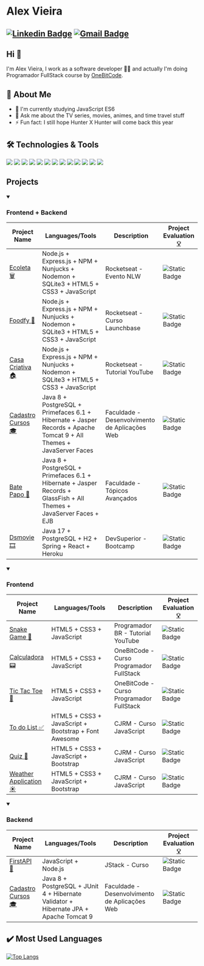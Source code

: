 # Alex Vieira
[![Linkedin Badge](https://img.shields.io/badge/-alexvieira-blue?style=flat-square&logo=Linkedin&logoColor=white&link=https://www.linkedin.com/in/alex-vieira-081888109/)](https://www.linkedin.com/in/alex-vieira-081888109/)
[![Gmail Badge](https://img.shields.io/badge/-alexvieiracb20@gmail.com-c14438?style=flat-square&logo=Gmail&logoColor=white&link=mailto:sakshamtaneja7861@gmail.com)](mailto:alexvieiracb20@gmail.com)
---

## Hi 👋          
I'm Alex Vieira, I work as a software developer 👨‍💻 and actually I'm doing Programador FullStack course by [OneBitCode](https://www.youtube.com/@OneBitCode).

## 🧐 About Me
- 🔭 I'm currently studying JavaScript ES6
- 💬 Ask me about the TV series, movies, animes, and time travel stuff
- ⚡ Fun fact: I still hope Hunter X Hunter will come back this year

## 🛠️ Technologies & Tools
![](https://img.shields.io/badge/Code-HTML5-informational?style=flat&color=informational&logo=html5)
![](https://img.shields.io/badge/Code-CSS3-informational?style=flat&color=informational&logo=css3)
![](https://img.shields.io/badge/Code-JavaScript-informational?style=flat&color=informational&logo=javascript)
![](https://img.shields.io/badge/Code-Bootstrap-informational?style=flat&color=informational&logo=bootstrap)
![](https://img.shields.io/badge/Code-Java-fff?style=flat&color=informational&logo=Java&logoColor=007396)
![](https://img.shields.io/badge/Code-PHP-informational?style=flat&color=informational&logo=php)
![](https://img.shields.io/badge/Code-Node-informational?style=flat&color=informational&logo=node.js)
![](https://img.shields.io/badge/Tool-npm-informational?style=flat&color=informational&logo=npm)
![](https://img.shields.io/badge/Tool-Apache-informational?style=flat&color=informational&logo=apache)
![](https://img.shields.io/badge/Tool-GlasFish-fff?style=flat&color=informational&logo=glassfish&logoColor=007396)
![](https://img.shields.io/badge/Tool-PostgreSQL-informational?style=flat&color=informational&logo=postgresql)
![](https://img.shields.io/badge/Tool-Github-informational?style=flat&color=informational&logo=github)
![](https://img.shields.io/badge/Tool-Hibernate-informational?style=flat&color=informational&logo=hibernate)

<!-- ![](https://img.shields.io/badge/Code-React-informational?style=flat&color=informational&logo=react)
![](https://img.shields.io/badge/Code-TypeScript-informational?style=flat&color=informational)
![](https://img.shields.io/badge/Code-Vue-informational?style=flat&color=informational&logo=vue.js)
![](https://img.shields.io/badge/Code-EcmaScript-informational?style=flat&color=informational)
![](https://img.shields.io/badge/Code-Node-informational?style=flat&color=informational&logo=node.js)
![](https://img.shields.io/badge/Tool-Webpack-informational?style=flat&color=warning&logo=webpack)
![](https://img.shields.io/badge/Tool-Jest-informational?style=flat&color=warning&logo=jest)
![](https://img.shields.io/badge/Tool-SCSS-informational?style=flat&color=warning&logo=sass)
![](https://img.shields.io/badge/Tool-Docker-informational?style=flat&color=warning&logo=docker) -->
    
## Projects    
<details open>
  <summary><h3>Frontend + Backend</h3></summary>
  
  | Project Name | Languages/Tools | Description | Project Evaluation [💡](## "Levels: begginer, easy, medium, hard, expert")  | 
  |--------------|-----------------|-------------|-----------------------------------------------------------------------------|
  | [Ecoleta 🗑️](https://github.com/alexvieirasj/ecoleta-basic-app) | Node.js + Express.js + NPM + Nunjucks + Nodemon + SQLite3 + HTML5 + CSS3 + JavaScript | Rocketseat - Evento NLW | ![Static Badge](https://img.shields.io/badge/level-medium-yellow) |
  | [Foodfy 🍲](https://github.com/alexvieirasj/foodfy-app) | Node.js + Express.js + NPM + Nunjucks + Nodemon + SQLite3 + HTML5 + CSS3 + JavaScript | Rocketseat - Curso Launchbase | ![Static Badge](https://img.shields.io/badge/level-medium-yellow) |  
  | [Casa Criativa 🏠](https://github.com/alexvieirasj/casa-criativa-app) | Node.js + Express.js + NPM + Nunjucks + Nodemon + SQLite3 + HTML5 + CSS3 + JavaScript | Rocketseat - Tutorial YouTube | ![Static Badge](https://img.shields.io/badge/level-medium-yellow) |
  | [Cadastro Cursos 🎓](https://github.com/alexvieirasj/DAW-Modelo-1-Web) | Java 8 + PostgreSQL + Primefaces 6.1 + Hibernate + Jasper Records + Apache Tomcat 9 + All Themes + JavaServer Faces  | Faculdade - Desenvolvimento de Aplicações Web | ![Static Badge](https://img.shields.io/badge/level-medium-yellow) |
  | [Bate Papo 💬](https://github.com/alexvieirasj/BatePapo) | Java 8 + PostgreSQL + Primefaces 6.1 + Hibernate + Jasper Records + GlassFish + All Themes + JavaServer Faces + EJB  | Faculdade - Tópicos Avançados |![Static Badge](https://img.shields.io/badge/level-hard-critical)
  | [Dsmovie 🎞️](https://github.com/alexvieirasj/dsmovie) | Java 17 + PostgreSQL + H2 + Spring + React + Heroku | DevSuperior - Bootcamp |![Static Badge](https://img.shields.io/badge/level-hard-critical)
  
  
</details>

<details open>
  <summary><h3>Frontend</h3></summary>
    
  | Project Name | Languages/Tools | Description | Project Evaluation [💡](## "Levels: begginer, easy, medium, hard, expert") |   
  |--------------|-----------------|-------------|----------------------------------------------------------------------------|
  | [Snake Game 🐍](https://github.com/alexvieirasj/snake-game) | HTML5 + CSS3 + JavaScript | Programador BR - Tutorial YouTube |![Static Badge](https://img.shields.io/badge/level-beginner-green)
  | [Calculadora 📟](https://github.com/alexvieirasj/onebitcode_calculator) | HTML5 + CSS3 + JavaScript | OneBitCode - Curso Programador FullStack |![Static Badge](https://img.shields.io/badge/level-easy-brightgreen)
  | [Tic Tac Toe 🎯](https://github.com/alexvieirasj/onebitcode-tic-tac-toe) | HTML5 + CSS3 + JavaScript | OneBitCode - Curso Programador FullStack |![Static Badge](https://img.shields.io/badge/level-easy-brightgreen)
  | [To do List ✅](https://github.com/alexvieirasj/to-do-list) | HTML5 + CSS3 + JavaScript + Bootstrap + Font Awesome | CJRM - Curso JavaScript |![Static Badge](https://img.shields.io/badge/level-easy-brightgreen) 
  | [Quiz 🎲](https://github.com/alexvieirasj/quiz-application) | HTML5 + CSS3 + JavaScript + Bootstrap  | CJRM - Curso JavaScript |![Static Badge](https://img.shields.io/badge/level-beginner-green)
  | [Weather Application ☀️](https://github.com/alexvieirasj/weather-application) | HTML5 + CSS3 + JavaScript + Bootstrap | CJRM - Curso JavaScript |![Static Badge](https://img.shields.io/badge/level-medium-yellow)

  
</details>


<details open>
  <summary><h3>Backend</h3></summary>
    
  | Project Name | Languages/Tools | Description | Project Evaluation [💡](## "Levels: begginer, easy, medium, hard, expert") |   
  |--------------|-----------------|-------------|----------------------------------------------------------------------------|
  | [FirstAPI 🥇](https://github.com/alexvieirasj/firstapi-app) | JavaScript + Node.js | JStack - Curso |![Static Badge](https://img.shields.io/badge/level-medium-yellow)
  | [Cadastro Cursos 🎓](https://github.com/alexvieirasj/DAW-Modelo-1-Model) | Java 8 + PostgreSQL + JUnit 4 + Hibernate Validator + Hibernate JPA + Apache Tomcat 9 | Faculdade - Desenvolvimento de Aplicações Web | ![Static Badge](https://img.shields.io/badge/level-medium-yellow) |
  
</details>

## :heavy_check_mark: Most Used Languages
[![Top Langs](https://github-readme-stats.zohan.tech/api/top-langs/?username=alexvieirasj&layout=compact&how_icons=true&theme=dark)](https://github.com/anuraghazra/github-readme-stats)
